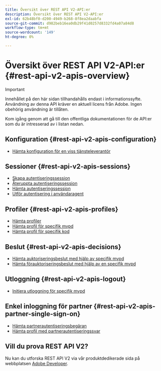 ```yaml
---
title: Översikt över REST API V2-API:er
description: Översikt över REST API V2-API:er
exl-id: 62b48bf0-d200-4949-b268-8f8ea2daabfa
source-git-commit: d982beb16ea0db29f41d0257d8332fd4a07a84d8
workflow-type: tm+mt
source-wordcount: '149'
ht-degree: 0%

---
```


# Översikt över REST API V2-API:er {#rest-api-v2-apis-overview}

>[!IMPORTANT]
>
> Innehållet på den här sidan tillhandahålls endast i informationssyfte. Användning av denna API kräver en aktuell licens från Adobe. Ingen obehörig användning är tillåten.

Kom igång genom att gå till den offentliga dokumentationen för de API:er som du är intresserad av i listan nedan.

## Konfiguration {#rest-api-v2-apis-configuration}

* [Hämta konfiguration för en viss tjänsteleverantör](configuration-apis/rest-api-v2-configuration-apis-retrieve-configuration-for-specific-service-provider.md)

## Sessioner {#rest-api-v2-apis-sessions}

* [Skapa autentiseringssession](sessions-apis/rest-api-v2-sessions-apis-create-authentication-session.md)
* [Återuppta autentiseringssession](sessions-apis/rest-api-v2-sessions-apis-resume-authentication-session.md)
* [Hämta autentiseringssession](sessions-apis/rest-api-v2-sessions-apis-retrieve-authentication-session-information-using-code.md)
* [Utför autentisering i användaragent](sessions-apis/rest-api-v2-sessions-apis-perform-authentication-in-user-agent.md)

## Profiler {#rest-api-v2-apis-profiles}

* [Hämta profiler](profiles-apis/rest-api-v2-profiles-apis-retrieve-profiles.md)
* [Hämta profil för specifik mvpd](profiles-apis/rest-api-v2-profiles-apis-retrieve-profile-for-specific-mvpd.md)
* [Hämta profil för specifik kod](profiles-apis/rest-api-v2-profiles-apis-retrieve-profile-for-specific-code.md)

## Beslut {#rest-api-v2-apis-decisions}

* [Hämta auktoriseringsbeslut med hjälp av specifik mvpd](decisions-apis/rest-api-v2-decisions-apis-retrieve-authorization-decisions-using-specific-mvpd.md)
* [Hämta förauktoriseringsbeslut med hjälp av en specifik mvpd](decisions-apis/rest-api-v2-decisions-apis-retrieve-preauthorization-decisions-using-specific-mvpd.md)

## Utloggning {#rest-api-v2-apis-logout}

* [Initiera utloggning för specifik mvpd](logout-apis/rest-api-v2-logout-apis-initiate-logout-for-specific-mvpd.md)

## Enkel inloggning för partner {#rest-api-v2-apis-partner-single-sign-on}

* [Hämta partnerautentiseringsbegäran](partner-single-sign-on-apis/rest-api-v2-partner-single-sign-on-apis-retrieve-partner-authentication-request.md)
* [Hämta profil med partnerautentiseringssvar](partner-single-sign-on-apis/rest-api-v2-partner-single-sign-on-apis-retrieve-profile-using-partner-authentication-response.md)

## Vill du prova REST API V2?

Nu kan du utforska REST API V2 via vår produktdedikerade sida på webbplatsen [Adobe Developer](https://developer.adobe.com/adobe-pass/).

